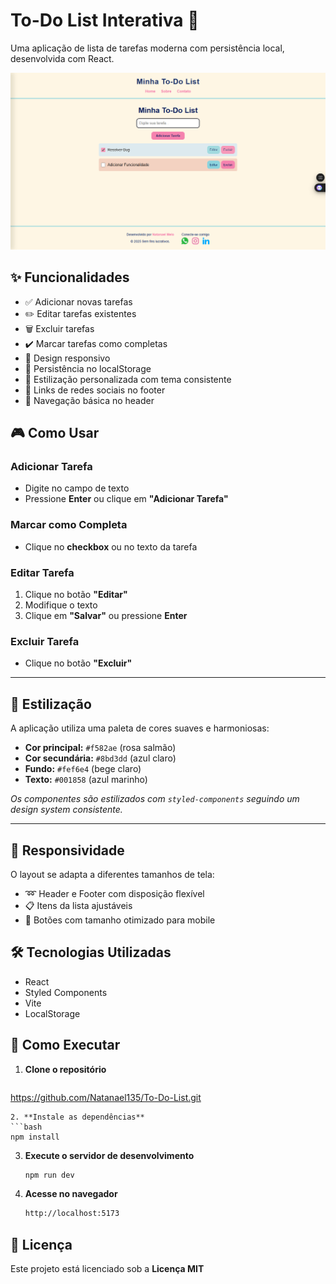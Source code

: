 # To-Do List Interativa 🚀

Uma aplicação de lista de tarefas moderna com persistência local, desenvolvida com React.

![Preview da Aplicação](preview.png)

## ✨ Funcionalidades

- ✅ Adicionar novas tarefas
- ✏️ Editar tarefas existentes
- 🗑️ Excluir tarefas
- ✔️ Marcar tarefas como completas
- 📱 Design responsivo
- 💾 Persistência no localStorage
- 🎨 Estilização personalizada com tema consistente
- 🔗 Links de redes sociais no footer
- 🧭 Navegação básica no header

## 🎮 Como Usar

### Adicionar Tarefa
- Digite no campo de texto  
- Pressione **Enter** ou clique em **"Adicionar Tarefa"**

### Marcar como Completa
- Clique no **checkbox** ou no texto da tarefa

### Editar Tarefa
1. Clique no botão **"Editar"**
2. Modifique o texto
3. Clique em **"Salvar"** ou pressione **Enter**

### Excluir Tarefa
- Clique no botão **"Excluir"**

---

## 🎨 Estilização
A aplicação utiliza uma paleta de cores suaves e harmoniosas:
- **Cor principal:** `#f582ae` (rosa salmão)
- **Cor secundária:** `#8bd3dd` (azul claro)
- **Fundo:** `#fef6e4` (bege claro)
- **Texto:** `#001858` (azul marinho)

*Os componentes são estilizados com `styled-components` seguindo um design system consistente.*

---

## 📱 Responsividade
O layout se adapta a diferentes tamanhos de tela:
- ➿ Header e Footer com disposição flexível
- 📋 Itens da lista ajustáveis
- 📲 Botões com tamanho otimizado para mobile


## 🛠️ Tecnologias Utilizadas

- React
- Styled Components
- Vite
- LocalStorage

## 🚀 Como Executar

1. **Clone o repositório**
   ```bash
  https://github.com/Natanael135/To-Do-List.git
   ```
2. **Instale as dependências**
   ```bash
   npm install
   ```
3. **Execute o servidor de desenvolvimento**
   ```bash
   npm run dev
   ```
4. **Acesse no navegador**
   ```bash
   http://localhost:5173
   ```

## 📄 Licença
Este projeto está licenciado sob a **Licença MIT** 

